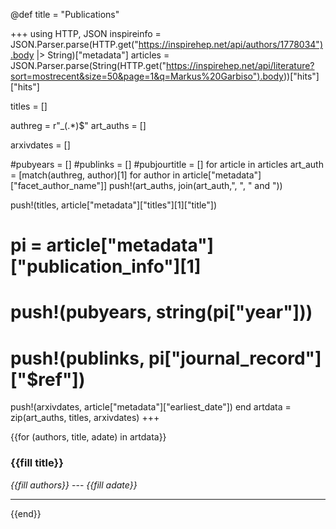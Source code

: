 @def title = "Publications"

+++
using HTTP, JSON
inspireinfo = JSON.Parser.parse(HTTP.get("https://inspirehep.net/api/authors/1778034").body |> String)["metadata"]
articles = JSON.Parser.parse(String(HTTP.get("https://inspirehep.net/api/literature?sort=mostrecent&size=50&page=1&q=Markus%20Garbiso").body))["hits"]["hits"]

titles = []

authreg = r"_(.*)$"
art_auths = []

arxivdates = []

#pubyears = []
#publinks = []
#pubjourtitle = []
for article in articles
  art_auth = [match(authreg, author)[1] for author in article["metadata"]["facet_author_name"]]
  push!(art_auths, join(art_auth,", ", " and "))

  push!(titles, article["metadata"]["titles"][1]["title"])
# pi = article["metadata"]["publication_info"][1]
#  push!(pubyears, string(pi["year"]))
#  push!(publinks, pi["journal_record"]["\$ref"])
  push!(arxivdates, article["metadata"]["earliest_date"])
end
artdata = zip(art_auths, titles, arxivdates)
+++

{{for (authors, title, adate) in artdata}}
### {{fill title}}

*{{fill authors}}* --- *{{fill adate}}*

---
{{end}}
